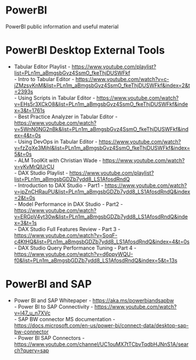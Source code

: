 # PowerBI
PowerBI public information and useful material

# PowerBI Desktop External Tools
- Tabular Editor Playlist - https://www.youtube.com/playlist?list=PLn1m_aBmgsbGvz4SsmO_fkeThjDUSWFkf
<br/> - Intro to Tabular Editor - https://www.youtube.com/watch?v=c-jZMzsvKnM&list=PLn1m_aBmgsbGvz4SsmO_fkeThjDUSWFkf&index=2&t=2393s
<br/> - Using Scripts in Tabular Editor - https://www.youtube.com/watch?v=EHs5r3XCkO8&list=PLn1m_aBmgsbGvz4SsmO_fkeThjDUSWFkf&index=3&t=1761s
<br/> - Best Practice Analyzer in Tabular Editor - https://www.youtube.com/watch?v=5WnN0NG2nBk&list=PLn1m_aBmgsbGvz4SsmO_fkeThjDUSWFkf&index=4&t=0s
<br/> - Using DevOps in Tabular Editor - https://www.youtube.com/watch?v=fzZgXe3MjhI&list=PLn1m_aBmgsbGvz4SsmO_fkeThjDUSWFkf&index=5&t=0s
<br/> - ALM ToolKit with Christian Wade - https://www.youtube.com/watch?v=yKvMrQlUrCU
<br/> - DAX Studio Playlist - https://www.youtube.com/playlist?list=PLn1m_aBmgsbGDZb7ydd8_LS1AfosdRndQ
<br/> - Introduction to DAX Studio - Part1 -  https://www.youtube.com/watch?v=jpZnCHRauPU&list=PLn1m_aBmgsbGDZb7ydd8_LS1AfosdRndQ&index=2&t=0s
<br/> - Model Performance in DAX Studio - Part2 - https://www.youtube.com/watch?v=ERGpV4yt30w&list=PLn1m_aBmgsbGDZb7ydd8_LS1AfosdRndQ&index=3&t=1s
<br/> - DAX Studio Full Features Review - Part 3 - https://www.youtube.com/watch?v=SoqF-c4KtHQ&list=PLn1m_aBmgsbGDZb7ydd8_LS1AfosdRndQ&index=4&t=0s
<br/> - DAX Studio Query Performance Tuning - Part 4 - https://www.youtube.com/watch?v=d6ppyWQU-f0&list=PLn1m_aBmgsbGDZb7ydd8_LS1AfosdRndQ&index=5&t=13s

# PowerBI and SAP
- Power BI and SAP Whitepaper - https://aka.ms/powerbiandsapbw
<br/> - Power BI to SAP Connectivity - https://www.youtube.com/watch?v=l47_u_n7XVc
<br/> - SAP BW connector MS documentation - https://docs.microsoft.com/en-us/power-bi/connect-data/desktop-sap-bw-connector
<br/> - Power BI SAP Connectors - https://www.youtube.com/channel/UC1ouMX7tTCbvTqdbHJNnS1A/search?query=sap 
